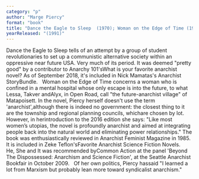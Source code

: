 ```yaml
---
category: "p"
author: "Marge Piercy"
format: "book"
title: "Dance the Eagle to Sleep  (1970); Woman on the Edge of Time (1976);He, She and It aka Body of Glass"
yearReleased: "(1991)"
---
```

Dance the Eagle to Sleep tells of an attempt by a group of student revolutionaries to set up a communistic alternative society within an oppressive near future USA. Very much of its period. It was deemed "pretty good" by a contributor to Anarchy 101'sWhat is your favorite anarchist novel? As of September 2018, it's included in Nick Mamatas's Anarchist StoryBundle.
 
Woman on the Edge of Time concerns a woman who is confined in a mental hospital whose only escape is into the future, to what Lessa, Takver andAlyx, in Open Road, call "the future-anarchist village" of Matapoisett. In the novel, Piercy herself doesn't use the term 'anarchist',although there is indeed no government: the closest thing to it are the township and regional planning councils, whichare chosen by lot. However, in herintroduction to the 2016 edition she says: "Like most women’s utopias, the novel is profoundly anarchist and aimed at integrating people back into the natural world and eliminating power relationships." The book was enthusiastically reviewed in Anarchist Feminist Magazine in 1985. It is included in Zeke Teflon'sFavorite Anarchist Science Fiction Novels.
 
He, She and It was recommended byCommon Action at the panel 'Beyond The Dispossessed: Anarchism and Science Fiction', at the Seattle Anarchist Bookfair in October 2009.
 
Of her own politics, Piercy hassaid "I learned a lot from Marxism but probably lean more toward syndicalist anarchism."
 